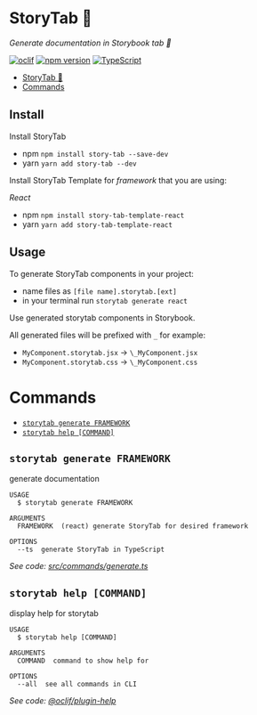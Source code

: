 # StoryTab 📑

_Generate documentation in Storybook tab 📑_

[![oclif](https://img.shields.io/badge/cli-oclif-brightgreen.svg)](https://oclif.io)
[![npm version][npm-badge]][npm-url]
[![TypeScript][typescript-badge]][typescript-url]

<!-- toc -->

- [StoryTab 📑](#storytab-)
- [Commands](#commands)
  <!-- tocstop -->

## Install

Install StoryTab

- npm `npm install story-tab --save-dev`
- yarn `yarn add story-tab --dev`

Install StoryTab Template for _framework_ that you are using:

_React_

- npm `npm install story-tab-template-react`
- yarn `yarn add story-tab-template-react`

## Usage

To generate StoryTab components in your project:

- name files as `[file name].storytab.[ext]`
- in your terminal run `storytab generate react`

Use generated storytab components in Storybook.

All generated files will be prefixed with `_` for example:

- `MyComponent.storytab.jsx` -> `\_MyComponent.jsx`
- `MyComponent.storytab.css` -> `\_MyComponent.css`

# Commands

<!-- commands -->

- [`storytab generate FRAMEWORK`](#storytab-generate-framework)
- [`storytab help [COMMAND]`](#storytab-help-command)

## `storytab generate FRAMEWORK`

generate documentation

```
USAGE
  $ storytab generate FRAMEWORK

ARGUMENTS
  FRAMEWORK  (react) generate StoryTab for desired framework

OPTIONS
  --ts  generate StoryTab in TypeScript
```

_See code: [src/commands/generate.ts](https://github.com/mkosir/story-tab/blob/v1.0.5/src/commands/generate.ts)_

## `storytab help [COMMAND]`

display help for storytab

```
USAGE
  $ storytab help [COMMAND]

ARGUMENTS
  COMMAND  command to show help for

OPTIONS
  --all  see all commands in CLI
```

_See code: [@oclif/plugin-help](https://github.com/oclif/plugin-help/blob/v2.2.2/src/commands/help.ts)_

<!-- commandsstop -->

[npm-url]: https://www.npmjs.com/package/story-tab
[npm-badge]: https://img.shields.io/npm/v/story-tab.svg
[typescript-badge]: https://badges.frapsoft.com/typescript/code/typescript.svg?v=101
[typescript-url]: https://github.com/microsoft/TypeScript
